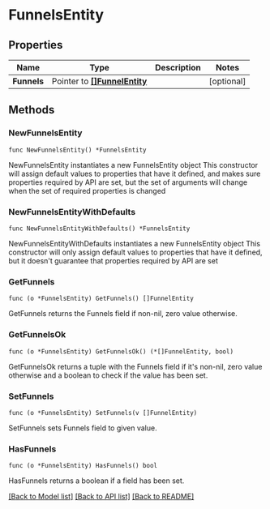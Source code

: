 # FunnelsEntity

## Properties

Name | Type | Description | Notes
------------ | ------------- | ------------- | -------------
**Funnels** | Pointer to [**[]FunnelEntity**](FunnelEntity.md) |  | [optional] 

## Methods

### NewFunnelsEntity

`func NewFunnelsEntity() *FunnelsEntity`

NewFunnelsEntity instantiates a new FunnelsEntity object
This constructor will assign default values to properties that have it defined,
and makes sure properties required by API are set, but the set of arguments
will change when the set of required properties is changed

### NewFunnelsEntityWithDefaults

`func NewFunnelsEntityWithDefaults() *FunnelsEntity`

NewFunnelsEntityWithDefaults instantiates a new FunnelsEntity object
This constructor will only assign default values to properties that have it defined,
but it doesn't guarantee that properties required by API are set

### GetFunnels

`func (o *FunnelsEntity) GetFunnels() []FunnelEntity`

GetFunnels returns the Funnels field if non-nil, zero value otherwise.

### GetFunnelsOk

`func (o *FunnelsEntity) GetFunnelsOk() (*[]FunnelEntity, bool)`

GetFunnelsOk returns a tuple with the Funnels field if it's non-nil, zero value otherwise
and a boolean to check if the value has been set.

### SetFunnels

`func (o *FunnelsEntity) SetFunnels(v []FunnelEntity)`

SetFunnels sets Funnels field to given value.

### HasFunnels

`func (o *FunnelsEntity) HasFunnels() bool`

HasFunnels returns a boolean if a field has been set.


[[Back to Model list]](../README.md#documentation-for-models) [[Back to API list]](../README.md#documentation-for-api-endpoints) [[Back to README]](../README.md)


